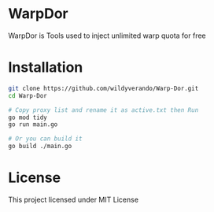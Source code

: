 # WarpDor
WarpDor is Tools used to inject unlimited warp quota for free

# Installation
```bash
git clone https://github.com/wildyverando/Warp-Dor.git
cd Warp-Dor

# Copy proxy list and rename it as active.txt then Run
go mod tidy
go run main.go

# Or you can build it
go build ./main.go
```

# License
This project licensed under MIT License
